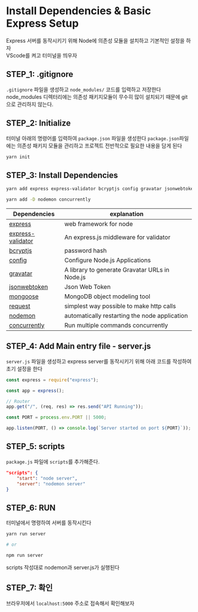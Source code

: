 # Install Dependencies & Basic Express Setup

Express 서버를 동작시키기 위해 Node에 의존성 모듈을 설치하고 기본적인 설정을 하자  
VScode를 켜고 터미널을 띄우자

## STEP_1: .gitignore

`.gitignore` 파일을 생성하고 `node_modules/` 코드를 입력하고 저장한다  
node_modules 디렉터리에는 의존성 패키지모듈이 무수히 많이 설치되기 때문에 git으로 관리하지 않는다.

## STEP_2: Initialize

터미널 아래의 명령어를 입력하여 `package.json` 파일을 생성한다
`package.json`파일에는 의존성 패키지 모듈을 관리하고 프로젝트 전반적으로 필요한 내용을 담게 된다

```bash
yarn init
```

## STEP_3: Install Dependencies

```bash
yarn add express express-validator bcryptjs config gravatar jsonwebtoken mongoose request

yarn add -D nodemon concurrently
```

| Dependencies                                                         | explanation                                    |
| -------------------------------------------------------------------- | ---------------------------------------------- |
| [express](https://www.npmjs.com/package/express)                     | web framework for node                         |
| [express-validator](https://www.npmjs.com/package/express-validator) | An express.js middleware for validator         |
| [bcryptjs](https://www.npmjs.com/package/bcryptjs)                   | password hash                                  |
| [config](https://www.npmjs.com/package/config)                       | Configure Node.js Applications                 |
| [gravatar](https://www.npmjs.com/package/gravatar)                   | A library to generate Gravatar URLs in Node.js |
| [jsonwebtoken](https://www.npmjs.com/package/jsonwebtoken)           | Json Web Token                                 |
| [mongoose](https://www.npmjs.com/package/mongoose)                   | MongoDB object modeling tool                   |
| [request](https://www.npmjs.com/package/request)                     | simplest way possible to make http calls       |
| [nodemon](https://www.npmjs.com/package/nodemon)                     | automatically restarting the node application  |
| [concurrently](https://www.npmjs.com/package/concurrently)           | Run multiple commands concurrently             |

## STEP_4: Add Main entry file - server.js

`server.js` 파일을 생성하고 express server를 동작시키기 위해 아래 코드를 작성하여 초기 설정을 한다

```js
const express = require("express");

const app = express();

// Router
app.get("/", (req, res) => res.send("API Running"));

const PORT = process.env.PORT || 5000;

app.listen(PORT, () => console.log(`Server started on port ${PORT}`));
```

## STEP_5: scripts

`package.js` 파일에 `scripts`를 추가해준다.

```json
"scripts": {
    "start": "node server",
    "server": "nodemon server"
}
```

## STEP_6: RUN

터미널에서 명령하여 서버를 동작시킨다

```bash
yarn run server

# or

npm run server
```

scripts 작성대로 nodemon과 server.js가 실행된다

## STEP_7: 확인

브라우저에서 `localhost:5000` 주소로 접속해서 확인해보자
